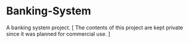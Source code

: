 # Banking-System
A banking system project.
[ The contents of this project are kept private since it was planned for commercial use. ] 
